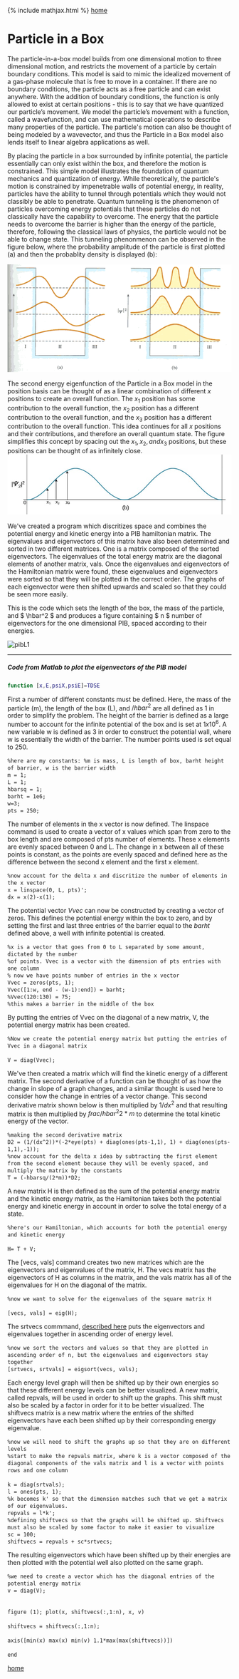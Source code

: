 {% include mathjax.html %}
[home](/README.md)

# Particle in a Box

The particle-in-a-box model builds from one dimensional motion to three dimensional motion, and restricts the movement of a particle by certain boundary conditions. This model is said to mimic the idealized movement of a gas-phase molecule that is free to move in a container. If there are no boundary conditions, the particle acts as a free particle and can exist anywhere. With the addition of boundary conditions, the function is only allowed to exist at certain positions - this is to say that we have quantized our particle’s movement. We model the particle’s movement with a function, called a wavefunction, and can use mathematical operations to describe many properties of the particle. The particle's motion can also be thought of being modeled by a wavevector, and thus the Particle in a Box model also lends itself to linear algebra applications as well. 


By placing the particle in a box surrounded by infinite potential, the particle essentially can only exist within the box, and therefore the motion is constrained. This simple model illustrates the foundation of quantum mechanics and quantization of energy. While theoretically, the particle's motion is constrained by impenetrable walls of potential energy, in reality, particles have the ability to tunnel through potentials which they would not classibly be able to penetrate. Quantum tunneling is the phenomenon of particles overcoming energy potentials that these particles do not classically have the capability to overcome. The energy that the particle needs to overcome the barrier is higher than the energy of the particle, therefore, following the classical laws of physics, the particle would not be able to change state. This tunneling phenonmenon can be observed in the figure below, where the probability amplitude of the particle is first plotted (a) and then the probablity density is displayed (b): 


![tunnels](/tunneling.gif) 


The second energy eigenfunction of the Particle in a Box model in the position basis can be thought of as a linear combination of different ${x}$ positions to create an overall function. The ${x_1}$ position has some contribution to the overall function, the ${x_2}$ position has a different contribution to the overall function, and the ${x_3}$ position has a different contribution to the overall function. This idea continues for all ${x}$ positions and their contributions, and therefore an overall quantum state. The figure simplifies this concept by spacing out the ${x_1},{x_2}, and {x_3}$ positions, but these positions can be thought of as infinitely close. 
![lincomb](/lincomb.jpg)



We've created a program which discritizes space and combines the potential energy and kinetic energy into a PIB hamiltonian matrix.
The eigenvalues and eigenvectors of this matrix have also been determined and sorted in two different matrices. 
One is a matrix composed of the sorted eigenvectors.
The eigenvalues of the total energy matrix are the diagonal elements of another matrix, vals. Once the eigenvalues and eigenvectors of the 
Hamiltonian matrix were found, these eigenvalues and eigenvectors were sorted so that they will be plotted in the correct order. The graphs
of each eigenvector were then shifted upwards and scaled so that they could be seen more easily. 

This is the code which sets the length of the box, the mass of the particle, and $ \hbar^2 $ and produces a figure containing $ n $ number of eigenvectors for the one dimensional PIB, spaced according to their energies. 

![pibL1](/pibL1.jpg)

------

##### Code from Matlab to plot the eigenvectors of the PIB model

```Matlab
function [x,E,psiX,psiE]=TDSE
```

First a number of different constants must be defined. Here, the mass of the particle (m), the length of the box (L), and ${/hbar^2}$ are all defined as 1 in order to simplify the problem. The height of the barrier is defined as a large number to account for the infinite potential of the box and is set at ${1 x 10^6}$. A new variable w is defined as 3 in order to construct the potential wall, where w is essentially the width of the barrier. The number points used is set equal to 250.
```
%here are my constants: %m is mass, L is length of box, barht height of barrier, w is the barrier width
m = 1;
L = 1;
hbarsq = 1;
barht = 1e6;
w=3;
pts = 250;
```

The number of elements in the x vector is now defined. The linspace command is used to create a vector of x values which span from zero to the box length and are composed of pts number of elements. These x elements are evenly spaced between 0 and L. The change in x between all of these points is constant, as the points are evenly spaced and defined here as the difference between the second x element and the first x element. 
```
%now account for the delta x and discritize the number of elements in the x vector
x = linspace(0, L, pts)';
dx = x(2)-x(1);
```
The potential vector ${Vvec}$ can now be constructed by creating a vector of zeros. This defines the potential energy within the box to zero, and by setting the first and last three entries of the barrier equal to the ${barht}$ defined above, a well with infinite potential is created. 
```
%x is a vector that goes from 0 to L separated by some amount, dictated by the number
%of points. Vvec is a vector with the dimension of pts entries with one column
% now we have points number of entries in the x vector
Vvec = zeros(pts, 1);
Vvec([1:w, end - (w-1):end]) = barht;
%Vvec(120:130) = 75;
%this makes a barrier in the middle of the box
```
By putting the entries of Vvec on the diagonal of a new matrix, V, the potential energy matrix has been created.

```
%Now we create the potential energy matrix but putting the entries of Vvec in a diagonal matrix

V = diag(Vvec);
```

We've then created a matrix which will find the kinetic energy of a different matrix. The second derivative of a function can be thought of as how the change in slope of a graph changes, and a similar thought is used here to consider how the change in entries of a vector change. This second derivative matrix shown below is then multiplied by ${1/dx^2}$ and that resulting matrix is then multiplied by $frac{/hbar^2}{2* m}$ to determine the total kinetic energy of the vector.

```
%making the second derivative matrix
D2 = (1/(dx^2))*(-2*eye(pts) + diag(ones(pts-1,1), 1) + diag(ones(pts-1,1),-1));
%now account for the delta x idea by subtracting the first element from the second element because they will be evenly spaced, and multiply the matrix by the constants 
T = (-hbarsq/(2*m))*D2;
```

A new matrix H is then defined as the sum of the potential energy matrix and the kinetic energy matrix, as the Hamiltonian takes both the potential energy and kinetic energy in account in order to solve the total energy of a state.

```
%here's our Hamiltonian, which accounts for both the potential energy and kinetic energy

H= T + V;
```

The [vecs, vals] command creates two new matrices which are the eigenvectors and eigenvalues of the matrix, H. The vecs matrix has the eigenvectors of H as columns in the matrix, and the vals matrix has all of the eigenvalues for H on the diagonal of the matrix. 

```
%now we want to solve for the eigenvalues of the square matrix H

[vecs, vals] = eig(H);
```

The srtvecs commmand, [described here](/Eigsort.md) puts the eigenvectors and eigenvalues together in ascending order of energy level. 

```
%now we sort the vectors and values so that they are plotted in ascending order of n, but the eigenvalues and eigenvectors stay together
[srtvecs, srtvals] = eigsort(vecs, vals);
```

Each energy level graph will then be shifted up by their own energies so that these different energy levels can be better visualized. A new matrix, called repvals, will be used in order to shift up the graphs. This shift must also be scaled by a factor in order for it to be better visualized. The shiftvecs matrix is a new matrix where the entries of the shifted eigenvectors have each been shifted up by their corresponding energy eigenvalue. 

```
%now we will need to shift the graphs up so that they are on different levels 
%start to make the repvals matrix, where k is a vector composed of the diagonal components of the vals matrix and l is a vector with points rows and one column

k = diag(srtvals);
l = ones(pts, 1);
%k becomes k' so that the dimension matches such that we get a matrix of our eigenvalues. 
repvals = l*k';
%defining shiftvecs so that the graphs will be shifted up. Shiftvecs must also be scaled by some factor to make it easier to visualize
sc = 100; 
shiftvecs = repvals + sc*srtvecs;
```

The resulting eigenvectors which have been shifted up by their energies are then plotted with the potential well also plotted on the same graph. 

```
%we need to create a vector which has the diagonal entries of the potential energy matrix
v = diag(V);


figure (1); plot(x, shiftvecs(:,1:n), x, v)

shiftvecs = shiftvecs(:,1:n);

axis([min(x) max(x) min(v) 1.1*max(max(shiftvecs))])

end
```

[home](/README.md)

 
